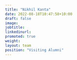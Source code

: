 ```yaml
---
title: "Nikhil Kanta"
date: 2022-08-18T10:47:58+10:00
draft: false
image: 
jobtitle: 
linkedinurl: 
promoted: true
weight: 
layout: team
position: "Visiting Alumni"
---
```


